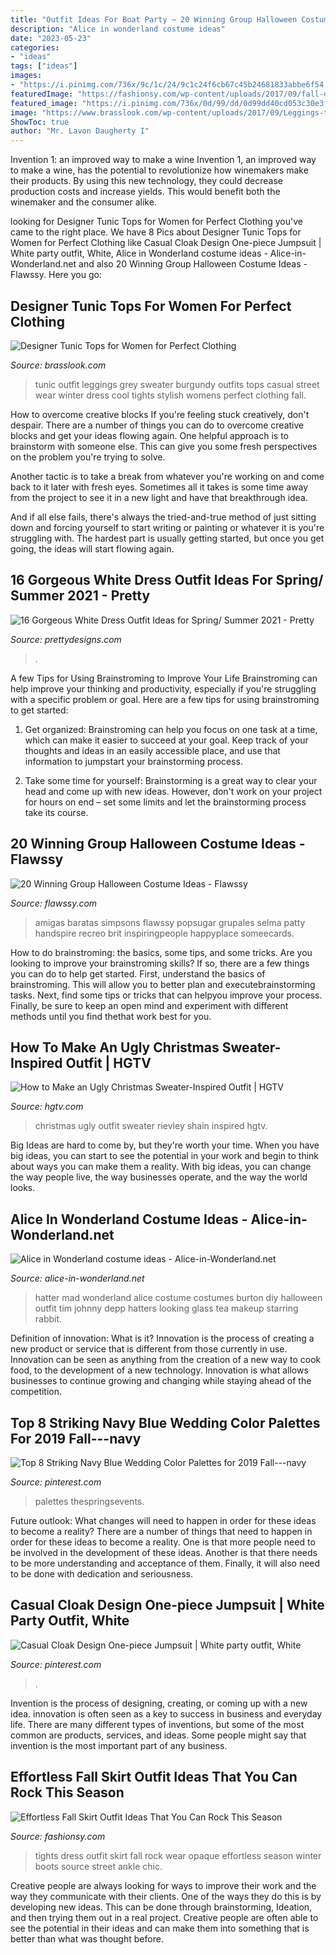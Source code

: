 ```yaml
---
title: "Outfit Ideas For Boat Party ~ 20 Winning Group Halloween Costume Ideas"
description: "Alice in wonderland costume ideas"
date: "2023-05-23"
categories:
- "ideas"
tags: ["ideas"]
images:
- "https://i.pinimg.com/736x/9c/1c/24/9c1c24f6cb67c45b24681833abbe6f54.jpg"
featuredImage: "https://fashionsy.com/wp-content/uploads/2017/09/fall-outfit-8.jpg"
featured_image: "https://i.pinimg.com/736x/0d/99/dd/0d99dd40cd053c30e3f7d524a3e0a599.jpg"
image: "https://www.brasslook.com/wp-content/uploads/2017/09/Leggings-tunic-and-sweater..jpg"
ShowToc: true
author: "Mr. Lavon Daugherty I"
---
```



Invention 1: an improved way to make a wine
Invention 1, an improved way to make a wine, has the potential to revolutionize how winemakers make their products. By using this new technology, they could decrease production costs and increase yields. This would benefit both the winemaker and the consumer alike.

	

		
looking for Designer Tunic Tops for Women for Perfect Clothing you've came to the right place. We have 8 Pics about Designer Tunic Tops for Women for Perfect Clothing like Casual Cloak Design One-piece Jumpsuit | White party outfit, White, Alice in Wonderland costume ideas - Alice-in-Wonderland.net and also 20 Winning Group Halloween Costume Ideas - Flawssy. Here you go:
		
    
## Designer Tunic Tops For Women For Perfect Clothing

<img loading=lazy src="https://www.brasslook.com/wp-content/uploads/2017/09/Leggings-tunic-and-sweater..jpg" onerror="this.onerror=null;this.src='https://tse2.mm.bing.net/th?id=OIP.gW5GKT6LNLgfpUNphMi3MAB2Es&amp;pid=15.1';" alt="Designer Tunic Tops for Women for Perfect Clothing">

_Source: brasslook.com_

>tunic outfit leggings grey sweater burgundy outfits tops casual street wear winter dress cool tights stylish womens perfect clothing fall. 

	

How to overcome creative blocks
If you're feeling stuck creatively, don't despair. There are a number of things you can do to overcome creative blocks and get your ideas flowing again.
One helpful approach is to brainstorm with someone else. This can give you some fresh perspectives on the problem you're trying to solve.

Another tactic is to take a break from whatever you're working on and come back to it later with fresh eyes. Sometimes all it takes is some time away from the project to see it in a new light and have that breakthrough idea.

And if all else fails, there's always the tried-and-true method of just sitting down and forcing yourself to start writing or painting or whatever it is you're struggling with. The hardest part is usually getting started, but once you get going, the ideas will start flowing again.

    
## 16 Gorgeous White Dress Outfit Ideas For Spring/ Summer 2021 - Pretty

<img loading=lazy src="https://www.prettydesigns.com/wp-content/uploads/2014/05/Pretty-White-Dress-Outfit.jpg" onerror="this.onerror=null;this.src='https://tse1.mm.bing.net/th?id=OIP._ysiGrs1PknON7qJrHWYwAHaLG&amp;pid=15.1';" alt="16 Gorgeous White Dress Outfit Ideas for Spring/ Summer 2021 - Pretty">

_Source: prettydesigns.com_

>. 

	

A few Tips for Using Brainstroming to Improve Your Life
Brainstroming can help improve your thinking and productivity, especially if you're struggling with a specific problem or goal. Here are a few tips for using brainstroming to get started: 
1. Get organized: Brainstroming can help you focus on one task at a time, which can make it easier to succeed at your goal. Keep track of your thoughts and ideas in an easily accessible place, and use that information to jumpstart your brainstorming process. 

2. Take some time for yourself: Brainstorming is a great way to clear your head and come up with new ideas. However, don't work on your project for hours on end – set some limits and let the brainstorming process take its course. 


    
## 20 Winning Group Halloween Costume Ideas - Flawssy

<img loading=lazy src="https://flawssy.com/wp-content/uploads/2016/05/Homemade-Group-Halloween-Costume-Ideas.jpg" onerror="this.onerror=null;this.src='https://tse3.mm.bing.net/th?id=OIP.87lFpt1LyELs2cwghnbDxgDgEs&amp;pid=15.1';" alt="20 Winning Group Halloween Costume Ideas - Flawssy">

_Source: flawssy.com_

>amigas baratas simpsons flawssy popsugar grupales selma patty handspire recreo brit inspiringpeople happyplace someecards. 

	

How to do brainstroming: the basics, some tips, and some tricks.
Are you looking to improve your brainstroming skills? If so, there are a few things you can do to help get started. First, understand the basics of brainstroming. This will allow you to better plan and executebrainstorming tasks. Next, find some tips or tricks that can helpyou improve your process. Finally, be sure to keep an open mind and experiment with different methods until you find thethat work best for you.

    
## How To Make An Ugly Christmas Sweater-Inspired Outfit | HGTV

<img loading=lazy src="https://hgtvhome.sndimg.com/content/dam/images/hgtv/fullset/2018/12/3/0/original_Shain-Rievley_ugly-Christmas-beauty9.jpg.rend.hgtvcom.616.822.suffix/1543866941888.jpeg" onerror="this.onerror=null;this.src='https://tse2.mm.bing.net/th?id=OIP.UezgS9Y6vgLcehEJydmUmgHaJ4&amp;pid=15.1';" alt="How to Make an Ugly Christmas Sweater-Inspired Outfit | HGTV">

_Source: hgtv.com_

>christmas ugly outfit sweater rievley shain inspired hgtv. 

	

Big Ideas are hard to come by, but they're worth your time. When you have big ideas, you can start to see the potential in your work and begin to think about ways you can make them a reality. With big ideas, you can change the way people live, the way businesses operate, and the way the world looks.

    
## Alice In Wonderland Costume Ideas - Alice-in-Wonderland.net

<img loading=lazy src="http://www.alice-in-wonderland.net/wp-content/uploads/hatter_burton_large.jpg" onerror="this.onerror=null;this.src='https://tse2.mm.bing.net/th?id=OIP.DPO4WZaQBC1oc4_cW-W2yQAAAA&amp;pid=15.1';" alt="Alice in Wonderland costume ideas - Alice-in-Wonderland.net">

_Source: alice-in-wonderland.net_

>hatter mad wonderland alice costume costumes burton diy halloween outfit tim johnny depp hatters looking glass tea makeup starring rabbit. 

	

Definition of innovation: What is it?
Innovation is the process of creating a new product or service that is different from those currently in use. Innovation can be seen as anything from the creation of a new way to cook food, to the development of a new technology. Innovation is what allows businesses to continue growing and changing while staying ahead of the competition.

    
## Top 8 Striking Navy Blue Wedding Color Palettes For 2019 Fall---navy

<img loading=lazy src="https://i.pinimg.com/736x/9c/1c/24/9c1c24f6cb67c45b24681833abbe6f54.jpg" onerror="this.onerror=null;this.src='https://tse1.mm.bing.net/th?id=OIP.sak2R1TpnFw9GFFvbmbeDQHaLH&amp;pid=15.1';" alt="Top 8 Striking Navy Blue Wedding Color Palettes for 2019 Fall---navy">

_Source: pinterest.com_

>palettes thespringsevents. 

	

Future outlook: What changes will need to happen in order for these ideas to become a reality?
There are a number of things that need to happen in order for these ideas to become a reality. One is that more people need to be involved in the development of these ideas. Another is that there needs to be more understanding and acceptance of them. Finally, it will also need to be done with dedication and seriousness.

    
## Casual Cloak Design One-piece Jumpsuit | White Party Outfit, White

<img loading=lazy src="https://i.pinimg.com/736x/0d/99/dd/0d99dd40cd053c30e3f7d524a3e0a599.jpg" onerror="this.onerror=null;this.src='https://tse1.mm.bing.net/th?id=OIP.UKp8xMCk7h83y5YSM05sXwHaLH&amp;pid=15.1';" alt="Casual Cloak Design One-piece Jumpsuit | White party outfit, White">

_Source: pinterest.com_

>. 

	

Invention is the process of designing, creating, or coming up with a new idea. innovation is often seen as a key to success in business and everyday life. There are many different types of inventions, but some of the most common are products, services, and ideas. Some people might say that invention is the most important part of any business.

    
## Effortless Fall Skirt Outfit Ideas That You Can Rock This Season

<img loading=lazy src="https://fashionsy.com/wp-content/uploads/2017/09/fall-outfit-8.jpg" onerror="this.onerror=null;this.src='https://tse3.mm.bing.net/th?id=OIP.yzUodEA6iHXYKRrYL8wp5QHaLH&amp;pid=15.1';" alt="Effortless Fall Skirt Outfit Ideas That You Can Rock This Season">

_Source: fashionsy.com_

>tights dress outfit skirt fall rock wear opaque effortless season winter boots source street ankle chic. 

	

Creative people are always looking for ways to improve their work and the way they communicate with their clients. One of the ways they do this is by developing new ideas. This can be done through brainstorming, Ideation, and then trying them out in a real project. Creative people are often able to see the potential in their ideas and can make them into something that is better than what was thought before.


